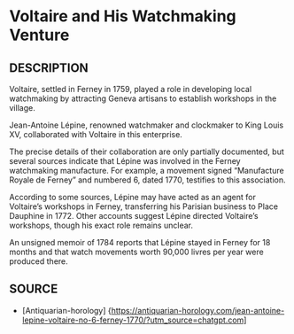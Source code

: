 ---
---
# Voltaire and His Watchmaking Venture

## DESCRIPTION
Voltaire, settled in Ferney in 1759, played a role in developing local watchmaking by attracting Geneva artisans to establish workshops in the village.

Jean-Antoine Lépine, renowned watchmaker and clockmaker to King Louis XV, collaborated with Voltaire in this enterprise.

The precise details of their collaboration are only partially documented, but several sources indicate that Lépine was involved in the Ferney watchmaking manufacture. For example, a movement signed “Manufacture Royale de Ferney” and numbered 6, dated 1770, testifies to this association.

According to some sources, Lépine may have acted as an agent for Voltaire’s workshops in Ferney, transferring his Parisian business to Place Dauphine in 1772. Other accounts suggest Lépine directed Voltaire’s workshops, though his exact role remains unclear.

An unsigned memoir of 1784 reports that Lépine stayed in Ferney for 18 months and that watch movements worth 90,000 livres per year were produced there.

## SOURCE
- [Antiquarian-horology] {https://antiquarian-horology.com/jean-antoine-lepine-voltaire-no-6-ferney-1770/?utm_source=chatgpt.com]